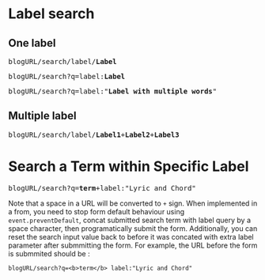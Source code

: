 # Label search
## One label

<pre>blogURL/search/label/<b>Label</b></pre>

<pre>blogURL/search?q=label:<b>Label</b></pre>

<pre>blogURL/search?q=label:"<b>Label with multiple words</b>"</pre>

## Multiple label

<pre>blogURL/search/label/<b>Label1</b>+<b>Label2</b>+<b>Label3</b></pre>

# Search a Term within Specific Label
<pre>
blogURL/search?q=<b>term</b>+label:"Lyric and Chord"
</pre>
Note that a space in a URL will be converted to `+` sign. When implemented in a from, you need to stop form default behaviour using `event.preventDefault`, concat submitted search term with label query by a space character, then programatically submit the form. Additionally, you can reset the search input value back to before it was concated with extra label parameter after submmitting the form. For example, the URL before the form is submmited should be :
```
blogURL/search?q=<b>term</b> label:"Lyric and Chord"
```
